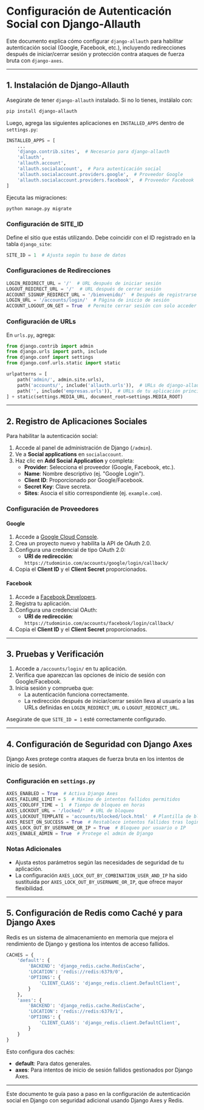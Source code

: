 # Configuración de Autenticación Social con Django-Allauth

Este documento explica cómo configurar `django-allauth` para habilitar autenticación social (Google, Facebook, etc.), incluyendo redirecciones después de iniciar/cerrar sesión y protección contra ataques de fuerza bruta con `django-axes`.

---

## **1. Instalación de Django-Allauth**
Asegúrate de tener `django-allauth` instalado. Si no lo tienes, instálalo con:

```bash
pip install django-allauth
```

Luego, agrega las siguientes aplicaciones en `INSTALLED_APPS` dentro de `settings.py`:

```python
INSTALLED_APPS = [
    ...
    'django.contrib.sites',  # Necesario para django-allauth
    'allauth',
    'allauth.account',
    'allauth.socialaccount',  # Para autenticación social
    'allauth.socialaccount.providers.google',  # Proveedor Google
    'allauth.socialaccount.providers.facebook',  # Proveedor Facebook
]
```

Ejecuta las migraciones:

```bash
python manage.py migrate
```

### **Configuración de SITE_ID**
Define el sitio que estás utilizando. Debe coincidir con el ID registrado en la tabla `django_site`:

```python
SITE_ID = 1  # Ajusta según tu base de datos
```

### **Configuraciones de Redirecciones**

```python
LOGIN_REDIRECT_URL = '/'  # URL después de iniciar sesión
LOGOUT_REDIRECT_URL = '/'  # URL después de cerrar sesión
ACCOUNT_SIGNUP_REDIRECT_URL = '/bienvenido/'  # Después de registrarse
LOGIN_URL = '/accounts/login/'  # Página de inicio de sesión
ACCOUNT_LOGOUT_ON_GET = True  # Permite cerrar sesión con solo acceder a la URL
```

### **Configuración de URLs**
En `urls.py`, agrega:

```python
from django.contrib import admin
from django.urls import path, include
from django.conf import settings
from django.conf.urls.static import static

urlpatterns = [
    path('admin/', admin.site.urls),
    path('accounts/', include('allauth.urls')),  # URLs de django-allauth
    path('', include('empresas.urls')),  # URLs de tu aplicación principal
] + static(settings.MEDIA_URL, document_root=settings.MEDIA_ROOT)
```

---

## **2. Registro de Aplicaciones Sociales**

Para habilitar la autenticación social:

1. Accede al panel de administración de Django (`/admin`).
2. Ve a **Social applications** en `socialaccount`.
3. Haz clic en **Add Social Application** y completa:
   - **Provider**: Selecciona el proveedor (Google, Facebook, etc.).
   - **Name**: Nombre descriptivo (ej. "Google Login").
   - **Client ID**: Proporcionado por Google/Facebook.
   - **Secret Key**: Clave secreta.
   - **Sites**: Asocia el sitio correspondiente (ej. `example.com`).

### **Configuración de Proveedores**
#### **Google**
1. Accede a [Google Cloud Console](https://console.cloud.google.com/).
2. Crea un proyecto nuevo y habilita la API de OAuth 2.0.
3. Configura una credencial de tipo OAuth 2.0:
   - **URI de redirección**: `https://tudominio.com/accounts/google/login/callback/`
4. Copia el **Client ID** y el **Client Secret** proporcionados.

#### **Facebook**
1. Accede a [Facebook Developers](https://developers.facebook.com/).
2. Registra tu aplicación.
3. Configura una credencial OAuth:
   - **URI de redirección**: `https://tudominio.com/accounts/facebook/login/callback/`
4. Copia el **Client ID** y el **Client Secret** proporcionados.

---

## **3. Pruebas y Verificación**

1. Accede a `/accounts/login/` en tu aplicación.
2. Verifica que aparezcan las opciones de inicio de sesión con Google/Facebook.
3. Inicia sesión y comprueba que:
   - La autenticación funciona correctamente.
   - La redirección después de iniciar/cerrar sesión lleva al usuario a las URLs definidas en `LOGIN_REDIRECT_URL` o `LOGOUT_REDIRECT_URL`.

Asegúrate de que `SITE_ID = 1` esté correctamente configurado.

---

## **4. Configuración de Seguridad con Django Axes**

Django Axes protege contra ataques de fuerza bruta en los intentos de inicio de sesión.

### **Configuración en `settings.py`**

```python
AXES_ENABLED = True  # Activa Django Axes
AXES_FAILURE_LIMIT = 5  # Máximo de intentos fallidos permitidos
AXES_COOLOFF_TIME = 1  # Tiempo de bloqueo en horas
AXES_LOCKOUT_URL = '/locked/'  # URL de bloqueo
AXES_LOCKOUT_TEMPLATE = 'accounts/blocked/lock.html'  # Plantilla de bloqueo
AXES_RESET_ON_SUCCESS = True  # Restablece intentos fallidos tras login exitoso
AXES_LOCK_OUT_BY_USERNAME_OR_IP = True  # Bloqueo por usuario o IP
AXES_ENABLE_ADMIN = True  # Protege el admin de Django
```

### **Notas Adicionales**
- Ajusta estos parámetros según las necesidades de seguridad de tu aplicación.
- La configuración `AXES_LOCK_OUT_BY_COMBINATION_USER_AND_IP` ha sido sustituida por `AXES_LOCK_OUT_BY_USERNAME_OR_IP`, que ofrece mayor flexibilidad.

---

## **5. Configuración de Redis como Caché y para Django Axes**

Redis es un sistema de almacenamiento en memoria que mejora el rendimiento de Django y gestiona los intentos de acceso fallidos.

```python
CACHES = {
    'default': {
        'BACKEND': 'django_redis.cache.RedisCache',
        'LOCATION': 'redis://redis:6379/0',
        'OPTIONS': {
            'CLIENT_CLASS': 'django_redis.client.DefaultClient',
        }
    },
    'axes': {
        'BACKEND': 'django_redis.cache.RedisCache',
        'LOCATION': 'redis://redis:6379/1',
        'OPTIONS': {
            'CLIENT_CLASS': 'django_redis.client.DefaultClient',
        }
    }
}
```

Esto configura dos cachés:
- **default**: Para datos generales.
- **axes**: Para intentos de inicio de sesión fallidos gestionados por Django Axes.

---

Este documento te guía paso a paso en la configuración de autenticación social en Django con seguridad adicional usando Django Axes y Redis.

